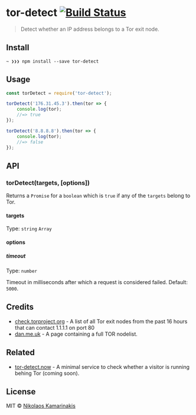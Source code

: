 # tor-detect [![Build Status](https://travis-ci.org/k4m4/tor-detect.svg?branch=master)](https://travis-ci.org/k4m4/tor-detect)

> Detect whether an IP address belongs to a Tor exit node.

## Install

```
~ ❯❯❯ npm install --save tor-detect
```


## Usage

```js
const torDetect = require('tor-detect');

torDetect('176.31.45.3').then(tor => {
	console.log(tor);
	//=> true
});

torDetect('8.8.8.8').then(tor => {
	console.log(tor);
	//=> false
});
```


## API

### torDetect(targets, [options])

Returns a `Promise` for a `boolean` which is `true` if any of the `targets` belong to Tor.

#### targets

Type: `string` `Array`

#### options

##### timeout

Type: `number`

Timeout in milliseconds after which a request is considered failed. Default: `5000`.

## Credits

- [check.torproject.org](https://check.torproject.org/cgi-bin/TorBulkExitList.py?ip=1.1.1.1) - A list of all Tor exit nodes from the past 16 hours that can contact 1.1.1.1 on port 80
- [dan.me.uk](https://www.dan.me.uk/torlist/) - A page containing a full TOR nodelist.

## Related

- [tor-detect.now](https://github.com/k4m4/tor-detect.now) - A minimal service to check whether a visitor is running behing Tor (coming soon).

## License

MIT © [Nikolaos Kamarinakis](https://nikolaskama.me/)